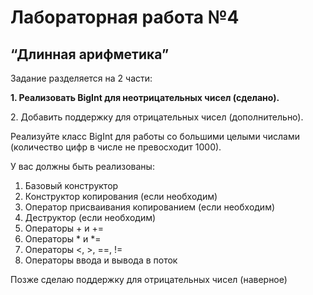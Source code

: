 <h1>Лабораторная работа №4</h1>
<h2>“Длинная арифметика”</h2>

Задание разделяется на 2 части:
  <p><b>1. Реализовать BigInt для неотрицательных чисел (сделано).</b></p>
  <p>2. Добавить поддержку для отрицательных чисел (дополнительно).</p>

Реализуйте класс BigInt для работы со большими целыми числами (количество цифр в числе не превосходит 1000).

У вас должны быть реализованы:
1.	Базовый конструктор
2.	Конструктор копирования (если необходим)
3.	Оператор присваивания копированием (если необходим)
4.	Деструктор (если необходим)
5.	Операторы + и +=
6.	Операторы * и *=
7.	Операторы <, >, ==, !=
8.	Операторы ввода и вывода в поток

<p>Позже сделаю поддержку для отрицательных чисел (наверное)</p>
